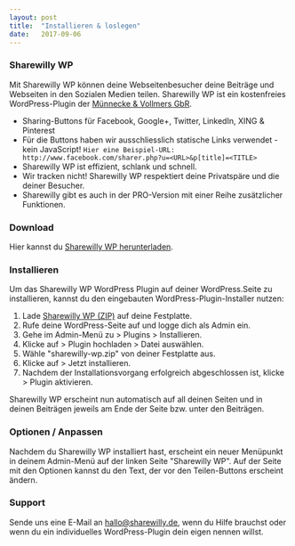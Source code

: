 ```yaml
---
layout: post
title:  "Installieren & loslegen"
date:   2017-09-06
---
```


### Sharewilly WP
Mit Sharewilly WP können deine Webseitenbesucher deine Beiträge und Webseiten in den Sozialen Medien teilen. Sharewilly WP ist ein kostenfreies WordPress-Plugin der [Münnecke & Vollmers GbR](http://muennecke-vollmers.de).  

* Sharing-Buttons für Facebook, Google+, Twitter, LinkedIn, XING & Pinterest
* Für die Buttons haben wir ausschliesslich statische Links verwendet - kein JavaScript!
  `Hier eine Beispiel-URL: http://www.facebook.com/sharer.php?u=<URL>&p[title]=<TITLE>`
* Sharewilly WP ist effizient, schlank und schnell.
* Wir tracken nicht! Sharewilly WP respektiert deine Privatspäre und die deiner Besucher.
* Sharewilly gibt es auch in der PRO-Version mit einer Reihe zusätzlicher Funktionen.

### Download
Hier kannst du [Sharewilly WP herunterladen](https://github.com/sharewilly/sharewilly-wp/archive/master.zip).

### Installieren

Um das Sharewilly WP WordPress Plugin auf deiner WordPress.Seite zu installieren, kannst du den eingebauten WordPress-Plugin-Installer nutzen:

1. Lade [Sharewilly WP (ZIP)](https://github.com/sharewilly/sharewilly-wp/archive/master.zip) auf deine Festplatte.
2. Rufe deine WordPress-Seite auf und logge dich als Admin ein.
3. Gehe im Admin-Menü zu > Plugins > Installieren. 
4. Klicke auf > Plugin hochladen > Datei auswählen. 
5. Wähle "sharewilly-wp.zip" von deiner Festplatte aus.
6. Klicke auf > Jetzt installieren. 
7. Nachdem der Installationsvorgang erfolgreich abgeschlossen ist, klicke > Plugin aktivieren.

Sharewilly WP erscheint nun automatisch auf all deinen Seiten und in deinen Beiträgen jeweils am Ende der Seite bzw. unter den Beiträgen.

### Optionen / Anpassen

Nachdem du Sharewilly WP installiert hast, erscheint ein neuer Menüpunkt in deinem Admin-Menü auf der linken Seite "Sharewilly WP". Auf der Seite mit den Optionen kannst du den Text, der vor den Teilen-Buttons erscheint ändern.

### Support

Sende uns eine E-Mail an hallo@sharewilly.de, wenn du Hilfe brauchst oder wenn du ein individuelles WordPress-Plugin dein eigen nennen willst.
